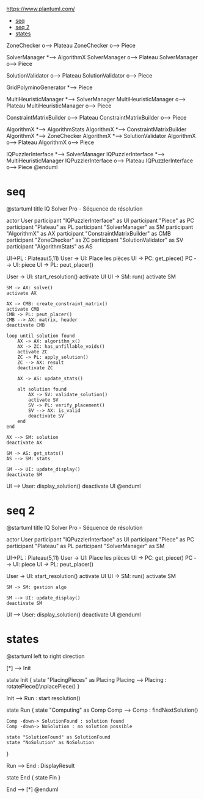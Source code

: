 https://www.plantuml.com/

<!-- TOC -->

- [seq](#seq)
- [seq 2](#seq-2)
- [states](#states)

<!-- /TOC -->

ZoneChecker o--> Plateau
ZoneChecker o--> Piece

SolverManager *--> AlgorithmX
SolverManager o--> Plateau 
SolverManager o--> Piece

SolutionValidator o--> Plateau
SolutionValidator o--> Piece

GridPolyminoGenerator *--> Piece

MultiHeuristicManager *--> SolverManager
MultiHeuristicManager o--> Plateau
MultiHeuristicManager o--> Piece

ConstraintMatrixBuilder o--> Plateau
ConstraintMatrixBuilder o--> Piece

AlgorithmX *--> AlgorithmStats
AlgorithmX *--> ConstraintMatrixBuilder
AlgorithmX *--> ZoneChecker
AlgorithmX *--> SolutionValidator
AlgorithmX o--> Plateau
AlgorithmX o--> Piece 

IQPuzzlerInterface *--> SolverManager
IQPuzzlerInterface *--> MultiHeuristicManager
IQPuzzlerInterface o--> Plateau
IQPuzzlerInterface o--> Piece
@enduml

# seq
@startuml
title IQ Solver Pro - Séquence de résolution

actor User
participant "IQPuzzlerInterface" as UI
participant "Piece" as PC 
participant "Plateau" as PL
participant "SolverManager" as SM
participant "AlgorithmX" as AX
participant "ConstraintMatrixBuilder" as CMB
participant "ZoneChecker" as ZC
participant "SolutionValidator" as SV
participant "AlgorithmStats" as AS

UI->PL : Plateau(5,11)
User -> UI: Place les pièces
UI -> PC: get_piece()
PC --> UI: piece
UI -> PL: peut_placer()

User -> UI: start_resolution()
activate UI
    UI -> SM: run()
    activate SM
    
    SM -> AX: solve()
    activate AX
    
    AX -> CMB: create_constraint_matrix()
    activate CMB
    CMB -> PL: peut_placer()
    CMB --> AX: matrix, header
    deactivate CMB
    
    loop until solution found
        AX -> AX: algorithm_x()
        AX -> ZC: has_unfillable_voids()
        activate ZC
        ZC -> PL: apply_solution()
        ZC --> AX: result
        deactivate ZC
        
        AX -> AS: update_stats()
        
        alt solution found
            AX -> SV: validate_solution()
            activate SV
            SV -> PL: verify_placement()
            SV --> AX: is_valid
            deactivate SV
        end
    end
    
    AX --> SM: solution
    deactivate AX
    
    SM -> AS: get_stats()
    AS --> SM: stats
 
    SM --> UI: update_display()
    deactivate SM


UI --> User: display_solution()
deactivate UI
@enduml

# seq 2
@startuml
title IQ Solver Pro - Séquence de résolution

actor User
participant "IQPuzzlerInterface" as UI
participant "Piece" as PC 
participant "Plateau" as PL
participant "SolverManager" as SM

UI->PL : Plateau(5,11)
User -> UI: Place les pièces
UI -> PC: get_piece()
PC --> UI: piece
UI -> PL: peut_placer()

User -> UI: start_resolution()
activate UI
    UI -> SM: run()
    activate SM
    

    SM -> SM: gestion algo
 
    SM --> UI: update_display()
    deactivate SM


UI --> User: display_solution()
deactivate UI
@enduml

# states
@startuml
left to right direction

[*] --> Init

state Init {
    state "PlacingPieces" as Placing
    Placing --> Placing : rotatePiece()\nplacePiece()
}

Init --> Run : start resolution()

state Run {
    state "Computing" as Comp
    Comp --> Comp : findNextSolution()
    
    Comp -down-> SolutionFound : solution found
    Comp -down-> NoSolution : no solution possible
    
    state "SolutionFound" as SolutionFound
    state "NoSolution" as NoSolution
}

Run --> End : DisplayResult

state End {
    state Fin
}

End --> [*]
@enduml